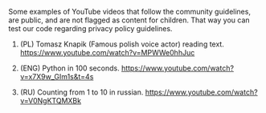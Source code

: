 Some examples of YouTube videos that follow the community guidelines, are public, and are not flagged as content for children.
That way you can test our code regarding privacy policy guidelines.

1. (PL) Tomasz Knapik (Famous polish voice actor) reading text.
https://www.youtube.com/watch?v=MPWWe0hhJuc

2. (ENG) Python in 100 seconds.
https://www.youtube.com/watch?v=x7X9w_GIm1s&t=4s

3. (RU) Counting from 1 to 10 in russian.
https://www.youtube.com/watch?v=V0NgKTQMXBk
